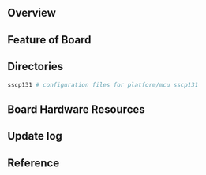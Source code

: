 ## Overview

## Feature of Board

## Directories

```sh
sscp131 # configuration files for platform/mcu sscp131
```

## Board Hardware Resources

## Update log

## Reference


